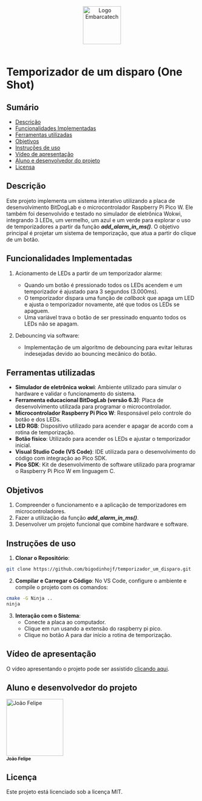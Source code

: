<div align="center">
    <img src="https://moodle.embarcatech.cepedi.org.br/pluginfile.php/1/theme_moove/logo/1733422525/Group%20658.png" alt="Logo Embarcatech" height="100">
</div>

<br>

# Temporizador de um disparo (One Shot)

## Sumário

- [Descrição](#descrição)
- [Funcionalidades Implementadas](#funcionalidades-implementadas)
- [Ferramentas utilizadas](#ferramentas-utilizadas)
- [Objetivos](#objetivos)
- [Instruções de uso](#instruções-de-uso)
- [Vídeo de apresentação](#vídeo-de-apresentação)
- [Aluno e desenvolvedor do projeto](#aluno-e-desenvolvedor-do-projeto)
- [Licensa](#licença)

## Descrição

Este projeto implementa um sistema interativo utilizando a placa de desenvolvimento BitDogLab e o microcontrolador Raspberry Pi Pico W. Ele também foi desenvolvido e testado no simulador de eletrônica Wokwi, integrando 3 LEDs, um vermelho, um azul e um verde para explorar o uso de temporizadores a partir da função ***add_alarm_in_ms()***. O objetivo principal é projetar um sistema de temporização, que atua a partir do clique de um botão.

## Funcionalidades Implementadas

1. Acionamento de LEDs a partir de um temporizador alarme:

  
   - Quando um botão é pressionado todos os LEDs acendem e um temporizador é ajustado para 3 segundos (3.000ms).
   - O temporizador dispara uma função de *callback* que apaga um LED e ajusta o temporizador novamente, até que todos os LEDs se apaguem.
   - Uma variável trava o botão de ser pressinado enquanto todos os LEDs não se apagam.

2. Debouncing via software:

   - Implementação de um algoritmo de debouncing para evitar leituras indesejadas devido ao bouncing mecânico do botão.

## Ferramentas utilizadas

- **Simulador de eletrônica wokwi**: Ambiente utilizado para simular o hardware e validar o funcionamento do sistema.
- **Ferramenta educacional BitDogLab (versão 6.3)**: Placa de desenvolvimento utilizada para programar o microcontrolador.
- **Microcontrolador Raspberry Pi Pico W**: Responsável pelo controle do botão e dos LEDs.
- **LED RGB**: Dispositivo utilizado para acender e apagar de acordo com a rotina de temporização.
- **Botão físico**: Utilizado para acender os LEDs e ajustar o temporizador inicial.
- **Visual Studio Code (VS Code)**: IDE utilizada para o desenvolvimento do código com integração ao Pico SDK.
- **Pico SDK**: Kit de desenvolvimento de software utilizado para programar o Raspberry Pi Pico W em linguagem C.

## Objetivos

1. Compreender o funcionamento e a aplicação de temporizadores em microcontroladores.
2. Fazer a utilização da função ***add_alarm_in_ms()***.
3. Desenvolver um projeto funcional que combine hardware e software.

## Instruções de uso

1. **Clonar o Repositório**:

```bash
git clone https://github.com/bigodinhojf/temporizador_um_disparo.git
```

2. **Compilar e Carregar o Código**:
   No VS Code, configure o ambiente e compile o projeto com os comandos:

```bash	
cmake -G Ninja ..
ninja
```

3. **Interação com o Sistema**:
   - Conecte a placa ao computador.
   - Clique em run usando a extensão do raspberry pi pico.
   - Clique no botão A para dar início a rotina de temporização.

## Vídeo de apresentação

O vídeo apresentando o projeto pode ser assistido [clicando aqui](https://youtu.be/vi-1jh6bHWo).

## Aluno e desenvolvedor do projeto

<a href="https://github.com/bigodinhojf">
        <img src="https://github.com/bigodinhojf.png" width="150px;" alt="João Felipe"/><br>
        <sub>
          <b>João Felipe</b>
        </sub>
</a>

## Licença

Este projeto está licenciado sob a licença MIT.
